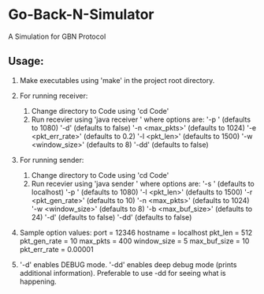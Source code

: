 # Go-Back-N-Simulator
A Simulation for GBN Protocol

## Usage:

1. Make executables using 'make' in the project root directory.
2. For running receiver:
    
    1. Change directory to Code using 'cd Code'   
    2. Run recevier using 'java receiver <options>'
        where options are:
            '-p <port number>' (defaults to 1080) 
            '-d' (defaults to false)
            '-n <max_pkts>' (defaults to 1024)
            '-e <pkt_err_rate>' (defaults to 0.2)
            '-l <pkt_len>' (defaults to 1500)
            '-w <window_size>' (defaults to 8)
            '-dd' (defaults to false)

3. For running sender:

    1. Change directory to Code using 'cd Code'   
    2. Run recevier using 'java sender <options>'
        where options are:
            '-s <hostname>' (defaults to localhost)
            '-p <port number>' (defaults to 1080) 
            '-l <pkt_len>' (defaults to 1500)
            '-r <pkt_gen_rate>' (defaults to 10)
            '-n <max_pkts>' (defaults to 1024)
            '-w <window_size>' (defaults to 8)
            '-b <max_buf_size>' (defaults to 24)
            '-d' (defaults to false)
            '-dd' (defaults to false)
    
 4. Sample option values:
        port = 12346
        hostname = localhost
        pkt_len = 512
        pkt_gen_rate = 10
        max_pkts = 400
        window_size = 5
        max_buf_size = 10
        pkt_err_rate = 0.00001

5. '-d' enables DEBUG mode. '-dd' enables deep debug mode (prints additional information). Preferable to use -dd for seeing what is happening.